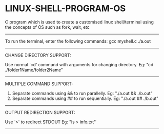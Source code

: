 # LINUX-SHELL-PROGRAM-OS
C program which is used to create a customised linux shell/terminal using the concepts of OS such as fork, wait, etc

----------------------------------------------------------------------

To run the terminal, enter the following commands:
  gcc myshell.c
  ./a.out

----------------------------------------------------------------------

CHANGE DIRECTORY SUPPORT:

  Use normal 'cd' command with arguments for changing directory.
  Eg: "cd ./folder1Name/folder2Name"

----------------------------------------------------------------------
  
MULTIPLE COMMAND SUPPORT:

1. Separate commands using && to run parallelly.
    Eg: "./a.out && ./b.out"
2. Separate commands using ## to run sequentially.
    Eg: "./a.out ## ./b.out"

----------------------------------------------------------------------

OUTPUT REDIRECTION SUPPORT:

  Use '>' to redirect STDOUT
  Eg: "ls > info.txt"
  
----------------------------------------------------------------------
